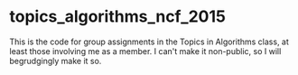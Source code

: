 # topics_algorithms_ncf_2015
This is the code for group assignments in the Topics in Algorithms class, at least those involving me as a member. I can't make it non-public, so I will begrudgingly make it so.

